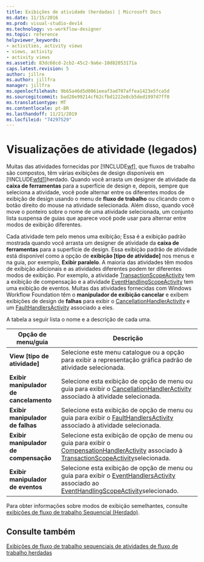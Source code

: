 ```yaml
---
title: Exibições de atividade (herdadas) | Microsoft Docs
ms.date: 11/15/2016
ms.prod: visual-studio-dev14
ms.technology: vs-workflow-designer
ms.topic: reference
helpviewer_keywords:
- activities, activity views
- views, activity
- activity views
ms.assetid: 83dc68cd-2cb2-45c2-9a6e-10d82053171a
caps.latest.revision: 5
author: jillre
ms.author: jillfra
manager: jillfra
ms.openlocfilehash: 9b65a46d5d0061eeaf3ad707affea1423e5fca5d
ms.sourcegitcommit: bad28e99214cf62cfbd1222e8cb5ded1997d7ff0
ms.translationtype: MT
ms.contentlocale: pt-BR
ms.lasthandoff: 11/21/2019
ms.locfileid: "74297529"
---
```

# <a name="activity-views-legacy"></a>Visualizações de atividade (legados)
Muitas das atividades fornecidas por [!INCLUDE[wf](../includes/wf-md.md)], que fluxos de trabalho são compostos, têm várias exibições de design disponíveis em [!INCLUDE[wfd1](../includes/wfd1-md.md)]herdado. Quando você arrasta um designer de atividade da **caixa de ferramentas** para a superfície de design e, depois, sempre que seleciona a atividade, você pode alternar entre os diferentes modos de exibição de design usando o menu de **fluxo de trabalho** ou clicando com o botão direito do mouse na atividade selecionada. Além disso, quando você move o ponteiro sobre o nome de uma atividade selecionada, um conjunto lista suspensa de guias que aparece você pode usar para alternar entre modos de exibição diferentes.

 Cada atividade tem pelo menos uma exibição; Essa é a exibição padrão mostrada quando você arrasta um designer de atividade da **caixa de ferramentas** para a superfície de design. Essa exibição padrão de atividade está disponível como a opção de **exibição [tipo de atividade]** nos menus e na guia, por exemplo, **Exibir paralelo**. A maioria das atividades têm modos de exibição adicionais e as atividades diferentes podem ter diferentes modos de exibição. Por exemplo, a atividade [TransactionScopeActivity](https://go.microsoft.com/fwlink?LinkID=65093) tem a exibição de compensação e a atividade [EventHandlingScopeActivity](https://go.microsoft.com/fwlink?LinkID=65030) tem uma exibição de eventos. Muitas das atividades fornecidas com Windows Workflow Foundation têm o **manipulador de exibição cancelar** e exibem exibições de design de **falhas** para exibir o [CancellationHandlerActivity](https://go.microsoft.com/fwlink?LinkID=65050) e um [FaultHandlersActivity](https://go.microsoft.com/fwlink?LinkID=65055) associado a eles.

 A tabela a seguir lista o nome e a descrição de cada uma.

|Opção de menu/guia|Descrição|
|----------------------|-----------------|
|**View [tipo de atividade]**|Selecione este menu catalogue ou a opção para exibir a representação gráfica padrão de atividade selecionada.|
|**Exibir manipulador de cancelamento**|Selecione esta exibição de opção de menu ou guia para exibir o [CancellationHandlerActivity](https://go.microsoft.com/fwlink?LinkID=65050) associado à atividade selecionada.|
|**Exibir manipulador de falhas**|Selecione esta exibição de opção de menu ou guia para exibir o [FaultHandlersActivity](https://go.microsoft.com/fwlink?LinkID=65055) associado à atividade selecionada.|
|**Exibir manipulador de compensação**|Selecione esta exibição de opção de menu ou guia para exibir o [CompensationHandlerActivity](https://go.microsoft.com/fwlink?LinkID=65053) associado à [TransactionScopeActivity](https://go.microsoft.com/fwlink?LinkID=65093)selecionada.|
|**Exibir manipulador de eventos**|Selecione esta exibição de opção de menu ou guia para exibir o [EventHandlersActivity](https://go.microsoft.com/fwlink?LinkID=65018) associado ao [EventHandlingScopeActivity](https://go.microsoft.com/fwlink?LinkID=65030)selecionado.|

 Para obter informações sobre modos de exibição semelhantes, consulte [exibições de fluxo de trabalho Sequencial (Herdado)](../workflow-designer/sequential-workflow-views-legacy.md).

## <a name="see-also"></a>Consulte também
 [Exibições de fluxo de trabalho sequenciais de atividades de fluxo de](../workflow-designer/sequential-workflow-views-legacy.md) [trabalho herdadas](../workflow-designer/legacy-workflow-activities.md)